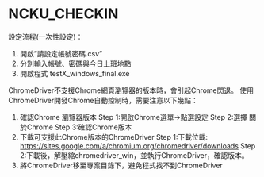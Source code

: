 # NCKU_CHECKIN

設定流程(一次性設定)：
1.	開啟”請設定帳號密碼.csv”
2.	分別輸入帳號、密碼與今日上班地點
3.	開啟程式 testX_windows_final.exe
 

ChromeDriver不支援Chrome網頁瀏覽器的版本時，會引起Chrome閃退。
使用ChromeDriver開發Chrome自動控制時，需要注意以下幾點：
1.	確認Chrome 瀏覽器版本
Step 1:開啟Chrome選單->點選設定
Step 2:選擇 關於Chrome
Step 3:確認Chrome版本
2.	下載可支援此Chrome版本的ChromeDriver
Step 1:下載位載: https://sites.google.com/a/chromium.org/chromedriver/downloads
Step 2:下載後，解壓縮chromedriver_win，並執行ChromeDriver，確認版本。
3.	將ChromeDriver移至專案目錄下，避免程式找不到ChromeDriver
	
